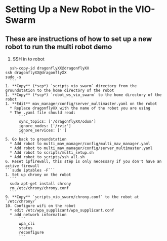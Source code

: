 # Setting Up a New Robot in the VIO-Swarm
## These are instructions of how to set up a new robot to run the multi robot demo

1. SSH in to robot
  ```
    ssh-copy-id dragonflyXX@dragonflyXX
  ssh dragonflyXX@dragonflyXX
  sudo -s
    ```
1. **Copy** (*scp*) `scripts_vio_swarm` directory from the groundstation to the home directory of the robot
1. **Copy** (*scp*) `robot_ws_vio_swarm` to the home directory of the robot
1. **Edit** mav_manager/config/server_multimaster.yaml on the robot
    * Replace dragonflyXX with the name of the robot you are using
    * The .yaml file should read:
        ```
        sync_topics: ['/dragonflyXX/odom']
        ignore_nodes: ['/rviz']
        ignore_services: ['']
        ```
5. Go back to groundstation
    * Add robot to multi_mav_manager/config/multi_mav_manager.yaml
    * Add robot to multi_mav_manager/config/server_multimaster.yaml
    * Add robot to scripts/multi_setup.sh
    * Add robot to scripts/ssh_all.sh
6. Reset ipfirewall, this step is only necessary if you don't have an active firewall
```sudo iptables -F```
1. Set up chrony on the robot
    ```
    sudo apt-get install chrony
    rm /etc/chrony/chrony.conf
    ```
9. **Copy** `scripts_vio_swarm/chrony.conf` to the robot at `/etc/chrony/` 
10. Configure wifi on the robot
    * edit /etc/wpa_supplicant/wpa_supplicant.conf
    * add network information
        ```
        wpa_cli
        status
        reconfigure
        ```


